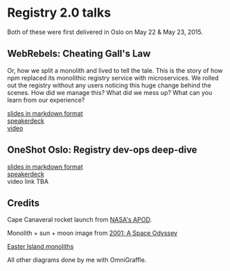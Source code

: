 # Registry 2.0 talks

Both of these were first delivered in Oslo on May 22 & May 23, 2015.

## WebRebels: Cheating Gall's Law

Or, how we split a monolith and lived to tell the tale. This is the story of how npm replaced its monolithic registry service with microservices. We rolled out the registry without any users noticing this huge change behind the scenes. How did we manage this? What did we mess up? What can you learn from our experience?

[slides in markdown format](webrebels.md)  
[speakerdeck](https://speakerdeck.com/ceejbot/cheating-galls-law)  
[video](https://vimeo.com/128796804)

## OneShot Oslo: Registry dev-ops deep-dive

[slides in markdown format](one-shot.md)  
[speakerdeck](https://speakerdeck.com/ceejbot/npm-registry-dev-ops-deep-dive)  
video link TBA


## Credits

Cape Canaveral rocket launch from [NASA's APOD](http://apod.nasa.gov/apod/ap081001.html).

Monolith + sun + moon image from [2001: A Space Odyssey](http://www.2001aspaceodyssey.org/BigImages/Monolith-Sun-Moon.png)

[Easter Island monoliths](http://www.paranormalhaze.com/the-5-most-mysterious-places-in-the-world/)

All other diagrams done by me with OmniGraffle.
